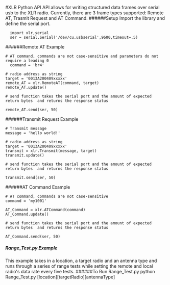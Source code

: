 #XLR Python API
API allows for writing structured data frames over serial usb to the XLR radio. 
Currently, there are 3 frame types supported: Remote AT, Trasmit Request and AT Command. 
######Setup
Import the library and define the serial port.

      import xlr,serial
      ser = serial.Serial('/dev/cu.usbserial',9600,timeout=.5)

######Remote AT Example
  
    # AT command, commands are not case-sensitive and parameters do not require a leading 0
      command = 'br4'  
    
    # radio address as string
    target = '0013A200409xxxxx' 
    remote_AT = xlr.RemoteAT(command, target)
    remote_AT.update()
    
    # send function takes the serial port and the amount of expected return bytes  and returns the response status
    
    remote_AT.send(ser, 50)  

######Transmit Request Example
   
    # Transmit message
    message = 'hello world!'  
    
    # radio address as string
    target = '0013A200409xxxxx' 
    transmit = xlr.Transmit(message, target)
    transmit.update()
    
    # send function takes the serial port and the amount of expected return bytes  and returns the response status
    
    transmit.send(ser, 50) 
   
######AT Command Example 

    # AT command, commands are not case-sensitive
    command = 'my1001'
    
    AT_Command = xlr.ATCommand(command)
    AT_Command.update()
    
    # send function takes the serial port and the amount of expected return bytes  and returns the response status
    
    AT_Command.send(ser, 50)
   
##### Range_Test.py Example
This example takes in a location, a target radio and an antenna type and runs through a series of range tests while setting the remote and local radio's data rate every five tests. 
######To Run Range_Test.py 
    python Range_Test.py [location][targetRadio][antennaType]
